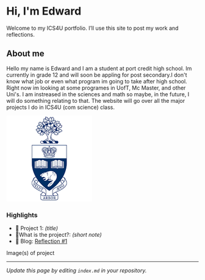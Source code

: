 # Hi, I'm Edward
Welcome to my ICS4U portfolio. I’ll use this site to post my work and reflections.

## About me
Hello my name is Edward and I am a student at port credit high school. Im currently in grade 12 and will soon be appling for post secondary.I don't know what job or even what program im going to take after high school. Right now im looking at some programes in UofT, Mc Master, and other Uni's. I am instreased in the sciences and math so maybe, in the future, I will do something relating to that. The website will go over all the major projects I do in ICS4U (com science) class.    

![UofT](./assets/download.png)

### Highlights
- 🔧 Project 1: *(title)*
- 🧠What is the project?: *(short note)*
- 📝 Blog: [Reflection #1](./posts/first_reflection.md)

Image(s) of project


---
*Update this page by editing `index.md` in your repository.*
